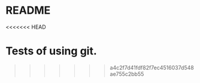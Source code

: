 # README
<<<<<<< HEAD

Tests of using git.
=======
>>>>>>> a4c2f7d41fdf82f7ec4516037d548ae755c2bb55
